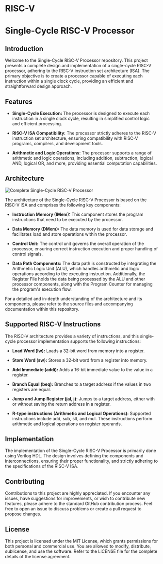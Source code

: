 # RISC-V

# Single-Cycle RISC-V Processor

## Introduction

Welcome to the Single-Cycle RISC-V Processor repository. This project presents a complete design and implementation of a single-cycle RISC-V processor, adhering to the RISC-V instruction set architecture (ISA). The primary objective is to create a processor capable of executing each instruction within a single clock cycle, providing an efficient and straightforward design approach.

## Features

- **Single-Cycle Execution:** The processor is designed to execute each instruction in a single clock cycle, resulting in simplified control logic and efficient processing.

- **RISC-V ISA Compatibility:** The processor strictly adheres to the RISC-V instruction set architecture, ensuring compatibility with RISC-V programs, compilers, and development tools.

- **Arithmetic and Logic Operations:** The processor supports a range of arithmetic and logic operations, including addition, subtraction, logical AND, logical OR, and more, providing essential computation capabilities.

## Architecture

![Complete Single-Cycle RISC-V Processor](<"https://i.ibb.co/9Z0Nt7c/Screenshot-2023-10-20-172317.png">)

The architecture of the Single-Cycle RISC-V Processor is based on the RISC-V ISA and comprises the following key components:

- **Instruction Memory (IMem):** This component stores the program instructions that need to be executed by the processor.

- **Data Memory (DMem):** The data memory is used for data storage and facilitates load and store operations within the processor.

- **Control Unit:** The control unit governs the overall operation of the processor, ensuring correct instruction execution and proper handling of control signals.

- **Data Path Components:** The data path is constructed by integrating the Arithmetic Logic Unit (ALU), which handles arithmetic and logic operations according to the executing instruction. Additionally, the Register File holds the data being processed by the ALU and other processor components, along with the Program Counter for managing the program's execution flow.

For a detailed and in-depth understanding of the architecture and its components, please refer to the source files and accompanying documentation within this repository.

## Supported RISC-V Instructions

The RISC-V architecture provides a variety of instructions, and this single-cycle processor implementation supports the following instructions:

- **Load Word (lw):** Loads a 32-bit word from memory into a register.

- **Store Word (sw):** Stores a 32-bit word from a register into memory.

- **Add Immediate (addi):** Adds a 16-bit immediate value to the value in a register.

- **Branch Equal (beq):** Branches to a target address if the values in two registers are equal.

- **Jump and Jump Register (jal, j):** Jumps to a target address, either with or without saving the return address in a register.

- **R-type instructions (Arithmetic and Logical Operations):** Supported instructions include add, sub, slt, and mul. These instructions perform arithmetic and logical operations on register operands.

## Implementation

The implementation of the Single-Cycle RISC-V Processor is primarily done using Verilog HDL. The design involves defining the components and interconnections, ensuring their proper functionality, and strictly adhering to the specifications of the RISC-V ISA.

## Contributing

Contributions to this project are highly appreciated. If you encounter any issues, have suggestions for improvements, or wish to contribute new features, please adhere to the standard GitHub contribution process. Feel free to open an issue to discuss problems or create a pull request to propose changes.

## License

This project is licensed under the MIT License, which grants permissions for both personal and commercial use. You are allowed to modify, distribute, sublicense, and use the software. Refer to the LICENSE file for the complete details of the license agreement.
